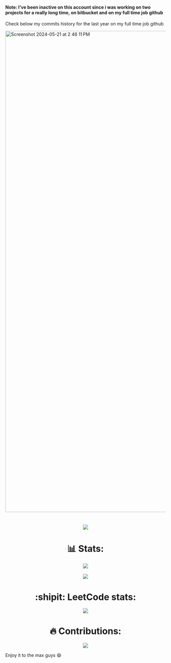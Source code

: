 <h4>
  Note: I've been inactive on this account since i was working on two projects for a really long time, on bitbucket and on my full time job github
</h4>
<p>
  Check below my commits history for the last year on my full time job github</p>
<img width="1512" alt="Screenshot 2024-05-21 at 2 46 11 PM" src="https://github.com/MichelNassarleb/MichelNassarleb/assets/95963307/b0428e23-0be4-4728-a2b1-c61c89b3f328">
<h1 align="center">
  <a href="https://github.com/MichelNassarleb">
    <img src="https://readme-typing-svg.herokuapp.com/?lines=Hello+it's+Michel!;Welcome+to+my+profile!&center=true&size=27">
  </a>
</h1>

<h1 align="center"> 📊 Stats: </h1>

<div align="center">
  <div>
    <a href="https://github.com/MichelNassarLeb">
      <img align="center" src="https://github-readme-stats.vercel.app/api?username=MichelNassarleb&count_private=true&show_icons=true&theme=midnight-purple&hide=issues,%20stars" />
    </a>
  </div>
  <br>
  <div>
    <a href="https://github.com/MichelNassarLeb">
      <img align="center" src="https://github-readme-stats.vercel.app/api/top-langs/?username=MichelNassarleb&layout=compact&theme=midnight-purple" />
    </a>
  </div>
</div>
 <h1 align="center"> :shipit: LeetCode stats: </h1>
  <p align="center">
  <a href="https://github.com/MichelNassarLeb">
    <img src="https://leetcode.card.workers.dev/MichelnassarLeb?theme=unicorn&font=baloo&extension=null">
  </a>
  </p>

<h1 align="center"> 🔥 Contributions: </h1>
<p align="center">
  <a href="https://github.com/MichelNassarLeb">
    <img src="http://github-readme-streak-stats.herokuapp.com?user=MichelnassarLeb&theme=midnight-purple&background=0d1117&border=66">
  </a>
  </p>
  
Enjoy it to the max guys 😄
